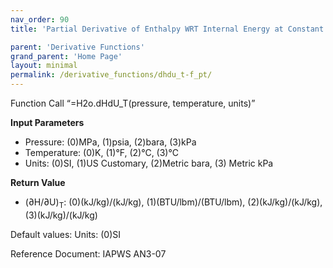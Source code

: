 ```yaml
---
nav_order: 90
title: 'Partial Derivative of Enthalpy WRT Internal Energy at Constant Temperature f(P, T)'

parent: 'Derivative Functions'
grand_parent: 'Home Page'
layout: minimal
permalink: /derivative_functions/dhdu_t-f_pt/
---
```


Function Call “=H2o.dHdU\_T(pressure, temperature, units)”

**Input Parameters**

- Pressure: (0)MPa, (1)psia, (2)bara, (3)kPa
- Temperature: (0)K, (1)°F, (2)°C, (3)°C
- Units: (0)SI, (1)US Customary, (2)Metric bara, (3) Metric kPa

**Return Value**

- (∂H/∂U)<sub>T</sub>: (0)(kJ/kg)/(kJ/kg), (1)(BTU/lbm)/(BTU/lbm), (2)(kJ/kg)/(kJ/kg), (3)(kJ/kg)/(kJ/kg)

Default values: Units: (0)SI

Reference Document: IAPWS AN3-07